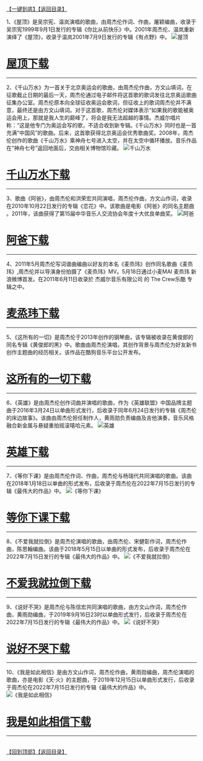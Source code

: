[【一键到底】](#D)[【返回目录】](/README.md#Y)
<a id="T"></a>

1、《屋顶》是吴宗宪、温岚演唱的歌曲，由周杰伦作词、作曲，屠颖编曲，收录于吴宗宪1999年9月1日发行的专辑《你比从前快乐》中。2001年周杰伦、温岚重新演绎了《屋顶》，收录于温岚2001年7月9日发行的专辑《有点野》中。
![屋顶](https://image.acg.lol/file/2025/10/04/7bb7a401fdd86059e2ae37ebd092b54c.jpg)
# [屋顶下载](https://url53.ctfile.com/f/25713053-8445522353-6053b4?p=1024)

------------

2、《千山万水》为一首关于北京奥运会的歌曲，由周杰伦作曲，方文山填词，在征歌截止日期的最后一天，周杰伦通过电子邮件将这首歌的歌词发往北京奥运歌曲征集办公室。周杰伦原本向全球征收奥运会歌词，但征收上的歌词周杰伦并不满意，最终还是由方文山填词。对于这首歌，周杰伦对媒体表示“如果我的歌能被奥运会用上，那就是我人生的巅峰了，将会是我无法超越的事情。杰威尔唱片称：“这是他专门为奥运会写的歌，不适合收到新专辑。《千山万水》同时也是一首充满“中国风”的歌曲。后来，这首歌获得北京奥运会优秀歌曲奖。2008年，周杰伦创作的歌曲《千山万水》乘神舟七号进入太空，并在太空中循环播放。音乐作品在“神舟七号”返回地面后，交由相关博物馆珍藏。
![千山万水](https://image.acg.lol/file/2025/10/04/8669d647ddbc1f2926d12014656e63f1.jpg)
# [千山万水下载](https://url53.ctfile.com/f/25713053-8445525614-d5f6b8?p=1024)

------------

3、歌曲《阿爸》，由周杰伦和洪荣宏共同演唱，周杰伦作曲，方文山作词，收录在2010年10月22日发行的专辑《恋花》中。该歌曲是电影《阿爸》的同名主题曲 。2011年，该曲获得了第15届中华音乐人交流协会年度十大优良单曲奖。
![阿爸](https://image.acg.lol/file/2025/10/04/3df64174611ab7420ef5c3331634bd1a.jpg)
# [阿爸下载](https://url53.ctfile.com/f/25713053-8445525738-4c53c5?p=1024)

------------

4、2011年5月周杰伦写词谱曲编曲以好友的本名《麦烝玮》创作同名歌曲《麦烝玮》,周杰伦并以导演身份拍摄了《麦烝玮》MV。5月18日通过小麦MAI 麦烝玮 新浪微博首发。在2011年6月11日收录於 杰威尔音乐有限公司 的 The Crew乐酷 专辑之中。
# [麦烝玮下载](https://url53.ctfile.com/f/25713053-8445525881-e275a4?p=1024)

------------

5、《这所有的一切》是周杰伦于2013年创作的钢琴曲，该专辑被收录在黄俊郎的同名专辑《黄俊郎的黑》中。歌曲由周杰伦演唱，其创作背景与周杰伦为好友新书创作主题曲的经历相关。该作品在酷狗音乐平台公开发布。
# [这所有的一切下载](https://url53.ctfile.com/f/25713053-8445526089-7d0f5d?p=1024)

------------

6、《英雄》是由周杰伦创作词曲并演唱的歌曲，作为《英雄联盟》中国品牌主题曲于2016年3月24日以单曲形式发行，后收录于同年6月24日发行的专辑《周杰伦的床边故事》。该曲由周杰伦担任制作人，黄雨勋负责编曲及吉他演奏，音乐风格融合新金属与悬疑重拍摇滚嘻哈元素。
![英雄](https://image.acg.lol/file/2025/10/04/679032f8c8c33cbd19d5d85688db7e7d.jpg)
# [英雄下载](https://url53.ctfile.com/f/25713053-8445526483-78079c?p=1024)

------------

7、《等你下课》是由周杰伦作词、作曲，周杰伦与杨瑞代共同演唱的歌曲。该曲在2018年1月18日以单曲的形式发布，后收录于周杰伦在2022年7月15日发行的专辑《最伟大的作品》中。
![《等你下课》](https://image.acg.lol/file/2025/10/04/3ea6fab47c4ca5ca8c89f3441e2b479d.jpg)
# [等你下课下载](https://url53.ctfile.com/f/25713053-8445526581-75086b?p=1024)

------------

8、《不爱我就拉倒》是周杰伦演唱的歌曲，由周杰伦、宋健彰作词，周杰伦作曲，陈思翰编曲。该曲于2018年5月15日以单曲的形式发布，后收录于周杰伦在2022年7月15日发行的专辑《最伟大的作品》中。
![《不爱我就拉倒》](https://image.acg.lol/file/2025/10/04/45239df16936477361b3051cb0fa3f3c.jpg)
# [不爱我就拉倒下载](https://url53.ctfile.com/f/25713053-8445526831-53863c?p=1024)

------------

9、《说好不哭》是周杰伦与陈信宏共同演唱的歌曲，由方文山作词，周杰伦作曲，黄雨勋编曲，于2019年9月16日23时以单曲形式发行，后收录于周杰伦在2022年7月15日发行的专辑《最伟大的作品》中。
![《说好不哭》](https://image.acg.lol/file/2025/10/04/a6233f7dcf1e04e0e05956e5c5a6515c.jpg)
# [说好不哭下载](https://url53.ctfile.com/f/25713053-8445533923-76e343?p=1024)

------------

10、《我是如此相信》是由方文山作词，周杰伦作曲，黄雨勋编曲，周杰伦演唱的歌曲，亦是电影《天·火》的主题曲，于2019年12月15日以单曲形式发行，后收录于周杰伦在2022年7月15日发行的专辑《最伟大的作品》中。
![《我是如此相信》](https://image.acg.lol/file/2025/10/04/0510aaa466e6121835b844bb79a3e267.jpg)
# [我是如此相信下载](https://url53.ctfile.com/f/25713053-8445534045-fd7e17?p=1024)

------------

<br>[【回到顶部】](#T)[【返回目录】](/README.md#Y)
<a id="D"></a>


